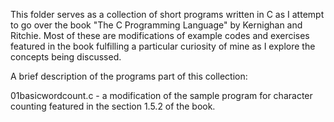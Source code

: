This folder serves as a collection of short programs written in C as I attempt to go over the book "The C Programming Language" by Kernighan and Ritchie. Most of these are modifications of example codes and exercises featured in the book fulfilling a particular curiosity of mine as I explore the concepts being discussed. 

A brief description of the programs part of this collection:

01basicwordcount.c - a modification of the sample program for character counting featured in the section 1.5.2 of the book.